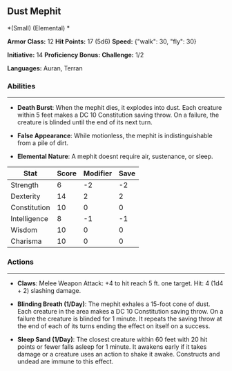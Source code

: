 ## Dust Mephit
*(Small) (Elemental) *

**Armor Class:** 12
**Hit Points:** 17 (5d6)
**Speed:** {"walk": 30, "fly": 30}

**Initiative:** 14
**Proficiency Bonus:**
**Challenge:** 1/2

**Languages:** Auran, Terran

### Abilities
 --- 
- **Death Burst**: When the mephit dies, it explodes into dust. Each creature within 5 feet makes a DC 10 Constitution saving throw. On a failure, the creature is blinded until the end of its next turn.

- **False Appearance**: While motionless, the mephit is indistinguishable from a pile of dirt.

- **Elemental Nature**: A mephit doesnt require air, sustenance, or sleep.



| Stat | Score | Modifier | Save |
| ---- | ---- | ---- | ---- |
| Strength | 6 | -2 | -2 |
| Dexterity | 14 | 2 | 2 |
| Constitution | 10 | 0 | 0 |
| Intelligence | 8 | -1 | -1 |
| Wisdom | 10 | 0 | 0 |
| Charisma | 10 | 0 | 0 |

### Actions
 --- 
- **Claws**: Melee Weapon Attack: +4 to hit  reach 5 ft.  one target. Hit: 4 (1d4 + 2) slashing damage.

- **Blinding Breath (1/Day)**: The mephit exhales a 15-foot cone of dust. Each creature in the area makes a DC 10 Constitution saving throw. On a failure  the creature is blinded for 1 minute. It repeats the saving throw at the end of each of its turns  ending the effect on itself on a success.

- **Sleep Sand (1/Day)**: The closest creature within 60 feet with 20 hit points or fewer falls asleep for 1 minute. It awakens early if it takes damage or a creature uses an action to shake it awake. Constructs and undead are immune to this effect.

